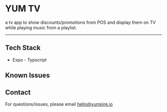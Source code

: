 
# YUM TV

a tv app to show discounts/promotions from POS and display them on TV while
playing music from a playlist.

---

## Tech Stack

 - Expo - Typscript


## Known Issues


## Contact

For questions/issues, please email hello@yumpire.io


